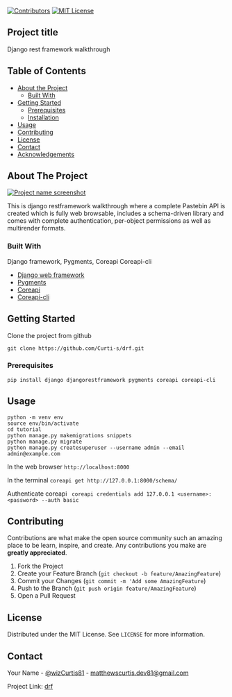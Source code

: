 




<!-- PROJECT SHIELDS -->
[![Contributors][contributors-shield]]()
[![MIT License][license-shield]][license-url]

## Project title
Django rest framework walkthrough

<!-- TABLE OF CONTENTS -->
## Table of Contents

* [About the Project](#about-the-project)
  * [Built With](#built-with)
* [Getting Started](#getting-started)
  * [Prerequisites](#prerequisites)
  * [Installation](#installation)
* [Usage](#usage)
* [Contributing](#contributing)
* [License](#license)
* [Contact](#contact)
* [Acknowledgements](#acknowledgements)



<!-- ABOUT THE PROJECT -->
## About The Project

[![Project name screenshot ][product-screenshot]](https://www.django-rest-framework.org/img/logo.png)

This is django restframework walkthrough where a complete Pastebin API is created which is fully web browsable, includes a schema-driven library and comes with complete authentication, per-object permissions as well as multirender formats.

### Built With
Django framework, Pygments, Coreapi Coreapi-cli
* [Django web framework](https://www.djangoproject.com/)
* [Pygments](http://pygments.org/docs/api/)
* [Coreapi](https://www.coreapi.org/)
* [Coreapi-cli](https://github.com/core-api/coreapi-cli)


<!-- GETTING STARTED -->
## Getting Started

Clone the project from github

`git clone https://github.com/Curti-s/drf.git`

### Prerequisites
```
pip install django djangorestframework pygments coreapi coreapi-cli
```

<!-- USAGE EXAMPLES -->
## Usage

```
python -m venv env
source env/bin/activate
cd tutorial
python manage.py makemigrations snippets
python manage.py migrate
python manage.py createsuperuser --username admin --email admin@example.com
```
In the web browser
`http://localhost:8000`

In the terminal `coreapi get http://127.0.0.1:8000/schema/`

Authenticate coreapi ` coreapi credentials add 127.0.0.1 <username>:<password> --auth basic`

<!-- CONTRIBUTING -->
## Contributing

Contributions are what make the open source community such an amazing place to be learn, inspire, and create. Any contributions you make are **greatly appreciated**.

1. Fork the Project
2. Create your Feature Branch (`git checkout -b feature/AmazingFeature`)
3. Commit your Changes (`git commit -m 'Add some AmazingFeature`)
4. Push to the Branch (`git push origin feature/AmazingFeature`)
5. Open a Pull Request



<!-- LICENSE -->
## License

Distributed under the MIT License. See `LICENSE` for more information.



<!-- CONTACT -->
## Contact

Your Name - [@wizCurtis81](https://twitter.com/wizCurtis81) - matthewscurtis.dev81@gmail.com

Project Link: [drf](https://github.com/Curti-s/drf)


<!-- MARKDOWN LINKS & IMAGES -->
[contributors-shield]: https://img.shields.io/badge/contributors-1-orange.svg?style=flat-square
[license-shield]: https://img.shields.io/badge/license-MIT-blue.svg?style=flat-square
[license-url]: https://choosealicense.com/licenses/mit
[product-screenshot]: https://www.django-rest-framework.org/img/logo.png